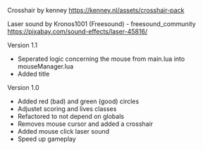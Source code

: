 Crosshair by kenney
https://kenney.nl/assets/crosshair-pack

Laser sound by Kronos1001 (Freesound) - freesound_community
https://pixabay.com/sound-effects/laser-45816/

Version 1.1
- Seperated logic concerning the mouse from main.lua into mouseManager.lua
- Added title

Version 1.0
- Added red (bad) and green (good) circles
- Adjustet scoring and lives classes
- Refactored to not depend on globals
- Removes mouse cursor and added a crosshair
- Added mouse click laser sound
- Speed up gameplay
